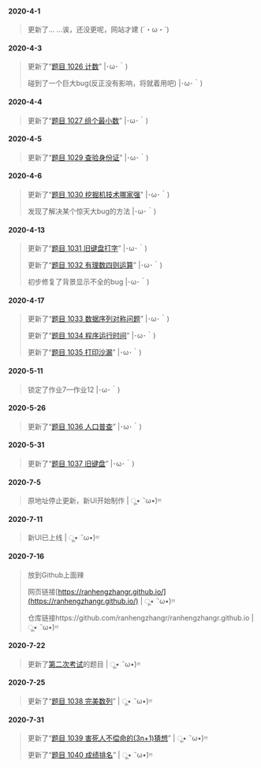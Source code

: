 #### 2020-4-1

> 更新了... ...诶，还没更呢，网站才建 (´・ω・`)

#### 2020-4-3

> 更新了“[题目 1026 计数](http://myanswer.club/TM/1026%20%E8%AE%A1%E6%95%B0/Code.html)” |･ω･｀)
>
> 碰到了一个巨大bug(反正没有影响，将就着用吧) |･ω･｀)

#### 2020-4-4

> 更新了“[题目 1027 组个最小数](http://myanswer.club/TM/1027%20%E7%BB%84%E4%B8%AA%E6%9C%80%E5%B0%8F%E6%95%B0/Code.html)” |･ω･｀)

#### 2020-4-5

> 更新了“[题目 1029 查验身份证](http://myanswer.club/TM/1029%20%E6%9F%A5%E9%AA%8C%E8%BA%AB%E4%BB%BD%E8%AF%81/Code.html)” |･ω･｀)

#### 2020-4-6

> 更新了“[题目 1030 挖掘机技术哪家强](http://myanswer.club/TM/1030%20%E6%8C%96%E6%8E%98%E6%9C%BA%E6%8A%80%E6%9C%AF%E5%93%AA%E5%AE%B6%E5%BC%BA/Code.html)" |･ω･｀)
>
> 发现了解决某个惊天大bug的方法 |･ω･｀)

#### 2020-4-13

> 更新了“[题目 1031 旧键盘打字](http://myanswer.club/TM/1031%20%E6%97%A7%E9%94%AE%E7%9B%98%E6%89%93%E5%AD%97/Code.html)” |･ω･｀)
>
> 更新了“[题目 1032 有理数四则运算](http://myanswer.club/TM/1032%20%E6%9C%89%E7%90%86%E6%95%B0%E5%9B%9B%E5%88%99%E8%BF%90%E7%AE%97/Code.html)” |･ω･｀)
>
> 初步修复了背景显示不全的bug |･ω･｀)

#### 2020-4-17

> 更新了“[题目 1033 数据序列对称问题](http://myanswer.club/TM/1033%20%E6%95%B0%E6%8D%AE%E5%BA%8F%E5%88%97%E5%AF%B9%E7%A7%B0%E9%97%AE%E9%A2%98/Code.html)” |･ω･｀)
>
> 更新了“[题目 1034 程序运行时间](http://myanswer.club/TM/1034%20%E7%A8%8B%E5%BA%8F%E8%BF%90%E8%A1%8C%E6%97%B6%E9%97%B4/Code.html)” |･ω･｀)
>
> 更新了“[题目 1035 打印沙漏](http://myanswer.club/TM/1035%20%E6%89%93%E5%8D%B0%E6%B2%99%E6%BC%8F/Code.html)” |･ω･｀)

#### 2020-5-11

> 锁定了作业7—作业12 |･ω･｀)

#### 2020-5-26

> 更新了“[题目 1036 人口普查](http://myanswer.club/TM/1036%20%E4%BA%BA%E5%8F%A3%E6%99%AE%E6%9F%A5/Code.html)” |･ω･｀)

#### 2020-5-31

> 更新了“[题目 1037 旧键盘](http://myanswer.club/TM/1037%20%E6%97%A7%E9%94%AE%E7%9B%98/Code.html)” |･ω･｀)

#### 2020-7-5

> 原地址停止更新，新UI开始制作 | ू•ૅω•́)ᵎᵎᵎ

#### 2020-7-11

> 新UI已上线 | ू•ૅω•́)ᵎᵎᵎ

#### 2020-7-16

> 放到Github上面辣
>
> 网页链接[https://ranhengzhangr.github.io/](https://ranhengzhangr.github.io/) | ू•ૅω•́)ᵎᵎᵎ
>
> 仓库链接https://github.com/ranhengzhangr/ranhengzhangr.github.io | ू•ૅω•́)ᵎᵎᵎ

#### 2020-7-22

> 更新了[第二次考试](http://myanswer.club/KS/%E7%AC%AC2%E6%AC%A1%E8%80%83%E8%AF%95/%E7%AC%AC2%E6%AC%A1%E8%80%83%E8%AF%95.html)的题目 | ू•ૅω•́)ᵎᵎᵎ

#### 2020-7-25

> 更新了“[题目 1038 完美数列](http://myanswer.club/TM/1038%20%E5%AE%8C%E7%BE%8E%E6%95%B0%E5%88%97/Code.html)” | ू•ૅω•́)ᵎᵎᵎ

#### 2020-7-31

> 更新了“[题目 1039 害死人不偿命的(3n+1)猜想](http://myanswer.club/TM/1039%20%E5%AE%B3%E6%AD%BB%E4%BA%BA%E4%B8%8D%E5%81%BF%E5%91%BD%E7%9A%84(3n&1)%E7%8C%9C%E6%83%B3/Code.html)” | ू•ૅω•́)ᵎᵎᵎ
>
> 更新了“[题目 1040 成绩排名](http://myanswer.club/TM/1040%20%E6%88%90%E7%BB%A9%E6%8E%92%E5%90%8D/Code.html)” | ू•ૅω•́)ᵎᵎᵎ